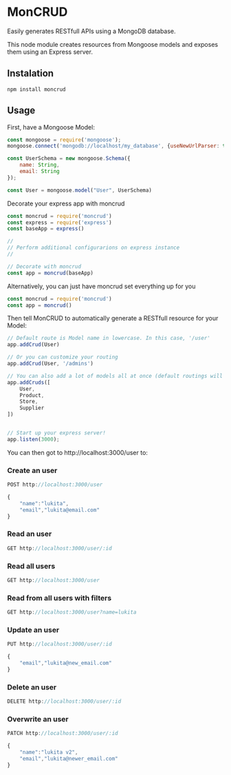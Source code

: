 # MonCRUD
Easily generates RESTfull APIs using a MongoDB database.

This node module creates resources from Mongoose models and exposes them using an Express server.


## Instalation

```shell
npm install moncrud
```

## Usage

First, have a Mongoose Model:

```javascript
const mongoose = require('mongoose');
mongoose.connect('mongodb://localhost/my_database', {useNewUrlParser: true});

const UserSchema = new mongoose.Schema({
    name: String,
    email: String
});

const User = mongoose.model("User", UserSchema)
```

Decorate your express app with moncrud

```javascript
const moncrud = require('moncrud')
const express = require('express')
const baseApp = express()

//
// Perform additional configurarions on express instance
//

// Decorate with moncrud
const app = moncrud(baseApp)
```

Alternatively, you can just have moncrud set everything up for you
```javascript
const moncrud = require('moncrud')
const app = moncrud() 
```

Then tell MonCRUD to automatically generate a RESTfull resource for your Model:

```javascript
// Default route is Model name in lowercase. In this case, '/user'
app.addCrud(User)

// Or you can customize your routing
app.addCrud(User, '/admins')

// You can also add a lot of models all at once (default routings will be applyed)
app.addCruds([
    User,
    Product,
    Store,
    Supplier
])


// Start up your express server!
app.listen(3000);

```


You can then got to http://localhost:3000/user to:

### Create an user
```javascript
POST http://localhost:3000/user

{
    "name":"lukita",
    "email","lukita@email.com"
}
```

### Read an user
```javascript
GET http://localhost:3000/user/:id
```

### Read all users
```javascript
GET http://localhost:3000/user
```

### Read from all users with filters
```javascript
GET http://localhost:3000/user?name=lukita
```

### Update an user
```javascript
PUT http://localhost:3000/user/:id

{
    "email","lukita@new_email.com"
}
```

### Delete an user
```javascript
DELETE http://localhost:3000/user/:id
```

### Overwrite an user
```javascript
PATCH http://localhost:3000/user/:id

{
    "name":"lukita v2",
    "email","lukita@newer_email.com"
}
```
